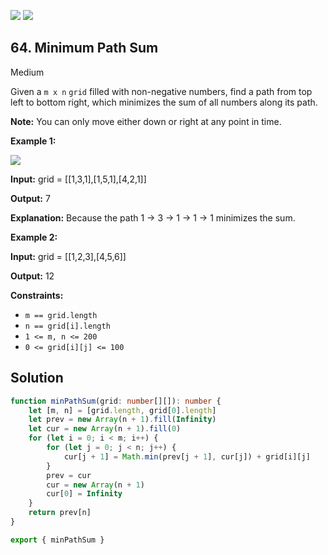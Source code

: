 [![](https://img.shields.io/github/stars/LeetCode-in-TypeScript/LeetCode-in-TypeScript?label=Stars&style=flat-square)](https://github.com/LeetCode-in-TypeScript/LeetCode-in-TypeScript)
[![](https://img.shields.io/github/forks/LeetCode-in-TypeScript/LeetCode-in-TypeScript?label=Fork%20me%20on%20GitHub%20&style=flat-square)](https://github.com/LeetCode-in-TypeScript/LeetCode-in-TypeScript/fork)

## 64\. Minimum Path Sum

Medium

Given a `m x n` `grid` filled with non-negative numbers, find a path from top left to bottom right, which minimizes the sum of all numbers along its path.

**Note:** You can only move either down or right at any point in time.

**Example 1:**

![](https://assets.leetcode.com/uploads/2020/11/05/minpath.jpg)

**Input:** grid = \[\[1,3,1],[1,5,1],[4,2,1]]

**Output:** 7

**Explanation:** Because the path 1 → 3 → 1 → 1 → 1 minimizes the sum. 

**Example 2:**

**Input:** grid = \[\[1,2,3],[4,5,6]]

**Output:** 12 

**Constraints:**

*   `m == grid.length`
*   `n == grid[i].length`
*   `1 <= m, n <= 200`
*   `0 <= grid[i][j] <= 100`

## Solution

```typescript
function minPathSum(grid: number[][]): number {
    let [m, n] = [grid.length, grid[0].length]
    let prev = new Array(n + 1).fill(Infinity)
    let cur = new Array(n + 1).fill(0)
    for (let i = 0; i < m; i++) {
        for (let j = 0; j < n; j++) {
            cur[j + 1] = Math.min(prev[j + 1], cur[j]) + grid[i][j]
        }
        prev = cur
        cur = new Array(n + 1)
        cur[0] = Infinity
    }
    return prev[n]
}

export { minPathSum }
```
